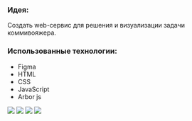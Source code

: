 ### Идея:

Создать web-сервис для решения и визуализации задачи коммивояжера.

### Использованные технологии:
* Figma
* HTML
* CSS
* JavaScript
* Arbor js

<img src="https://github.com/VinogradovaD/traveling-salesman-problem/blob/main/screenshots/main.png" wight="200">
<img src="https://github.com/VinogradovaD/traveling-salesman-problem/blob/main/screenshots/methods.png" wight="200">
<img src="https://github.com/VinogradovaD/traveling-salesman-problem/blob/main/screenshots/task.png" wight="200">
<img src="https://github.com/VinogradovaD/traveling-salesman-problem/blob/main/screenshots/graph.png" wight="200">
